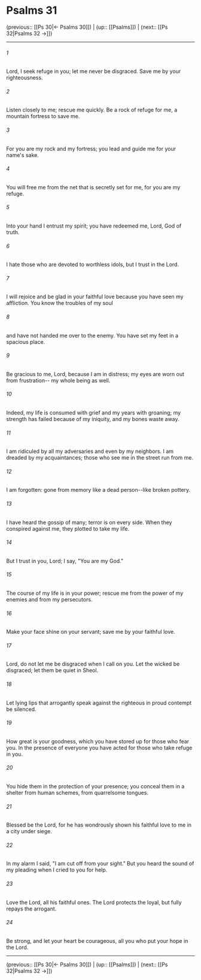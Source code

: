 # Psalms 31

(previous:: [[Ps 30|← Psalms 30]]) | (up:: [[Psalms]]) | (next:: [[Ps 32|Psalms 32 →]])

***


###### 1 
Lord, I seek refuge in you; let me never be disgraced. Save me by your righteousness. 

###### 2 
Listen closely to me; rescue me quickly. Be a rock of refuge for me, a mountain fortress to save me. 

###### 3 
For you are my rock and my fortress; you lead and guide me for your name's sake. 

###### 4 
You will free me from the net that is secretly set for me, for you are my refuge. 

###### 5 
Into your hand I entrust my spirit; you have redeemed me, Lord, God of truth. 

###### 6 
I hate those who are devoted to worthless idols, but I trust in the Lord. 

###### 7 
I will rejoice and be glad in your faithful love because you have seen my affliction. You know the troubles of my soul 

###### 8 
and have not handed me over to the enemy. You have set my feet in a spacious place. 

###### 9 
Be gracious to me, Lord, because I am in distress; my eyes are worn out from frustration-- my whole being as well. 

###### 10 
Indeed, my life is consumed with grief and my years with groaning; my strength has failed because of my iniquity, and my bones waste away. 

###### 11 
I am ridiculed by all my adversaries and even by my neighbors. I am dreaded by my acquaintances; those who see me in the street run from me. 

###### 12 
I am forgotten: gone from memory like a dead person--like broken pottery. 

###### 13 
I have heard the gossip of many; terror is on every side. When they conspired against me, they plotted to take my life. 

###### 14 
But I trust in you, Lord; I say, "You are my God." 

###### 15 
The course of my life is in your power; rescue me from the power of my enemies and from my persecutors. 

###### 16 
Make your face shine on your servant; save me by your faithful love. 

###### 17 
Lord, do not let me be disgraced when I call on you. Let the wicked be disgraced; let them be quiet in Sheol. 

###### 18 
Let lying lips that arrogantly speak against the righteous in proud contempt be silenced. 

###### 19 
How great is your goodness, which you have stored up for those who fear you. In the presence of everyone you have acted for those who take refuge in you. 

###### 20 
You hide them in the protection of your presence; you conceal them in a shelter from human schemes, from quarrelsome tongues. 

###### 21 
Blessed be the Lord, for he has wondrously shown his faithful love to me in a city under siege. 

###### 22 
In my alarm I said, "I am cut off from your sight." But you heard the sound of my pleading when I cried to you for help. 

###### 23 
Love the Lord, all his faithful ones. The Lord protects the loyal, but fully repays the arrogant. 

###### 24 
Be strong, and let your heart be courageous, all you who put your hope in the Lord.

***

(previous:: [[Ps 30|← Psalms 30]]) | (up:: [[Psalms]]) | (next:: [[Ps 32|Psalms 32 →]])
